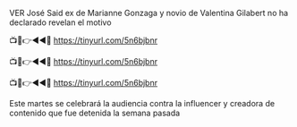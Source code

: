 VER José Said ex de Marianne Gonzaga y novio de Valentina Gilabert no ha declarado revelan el motivo


📺📱👉◄◄🔴  https://tinyurl.com/5n6bjbnr

📺📱👉◄◄🔴  https://tinyurl.com/5n6bjbnr

📺📱👉◄◄🔴  https://tinyurl.com/5n6bjbnr


Este martes se celebrará la audiencia contra la influencer y creadora de contenido que fue detenida la semana pasada

